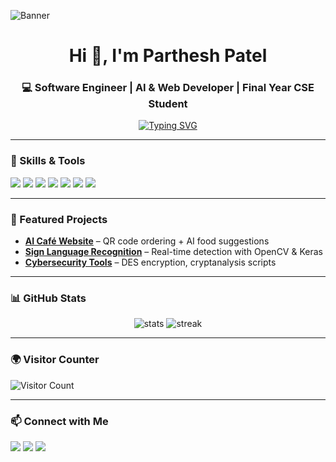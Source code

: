 <!-- Banner -->
![Banner](https://your-banner-image-link)

<h1 align="center">Hi 👋, I'm Parthesh Patel</h1>
<h3 align="center">💻 Software Engineer | AI & Web Developer | Final Year CSE Student</h3>

<!-- Typing effect -->
<p align="center">
  <a href="https://github.com/Imparthpatel">
    <img src="https://readme-typing-svg.demolab.com?font=Fira+Code&pause=1000&color=00F7EF&center=true&vCenter=true&width=435&lines=AI+%26+Web+Developer;OpenCV+%26+ML+Enthusiast;Cybersecurity+Learner;Final+Year+CSE+Student" alt="Typing SVG" />
  </a>
</p>

---

### 🚀 Skills & Tools
<p align="left">
  <img src="https://img.shields.io/badge/Python-3776AB?style=for-the-badge&logo=python&logoColor=white"/>
  <img src="https://img.shields.io/badge/JavaScript-F7DF1E?style=for-the-badge&logo=javascript&logoColor=black"/>
  <img src="https://img.shields.io/badge/Flask-000000?style=for-the-badge&logo=flask&logoColor=white"/>
  <img src="https://img.shields.io/badge/OpenCV-5C3EE8?style=for-the-badge&logo=opencv&logoColor=white"/>
  <img src="https://img.shields.io/badge/HTML5-E34F26?style=for-the-badge&logo=html5&logoColor=white"/>
  <img src="https://img.shields.io/badge/CSS3-1572B6?style=for-the-badge&logo=css3&logoColor=white"/>
  <img src="https://img.shields.io/badge/MySQL-4479A1?style=for-the-badge&logo=mysql&logoColor=white"/>
</p>

---

### 📌 Featured Projects
- **[AI Café Website](#)** – QR code ordering + AI food suggestions  
- **[Sign Language Recognition](#)** – Real-time detection with OpenCV & Keras  
- **[Cybersecurity Tools](#)** – DES encryption, cryptanalysis scripts  

---

### 📊 GitHub Stats
<p align="center">
  <img src="https://github-readme-stats.vercel.app/api?username=Imparthpatel&show_icons=true&theme=tokyonight" alt="stats" />
  <img src="https://github-readme-streak-stats.herokuapp.com/?user=Imparthpatel&theme=tokyonight" alt="streak" />
</p>

---

### 🌍 Visitor Counter
![Visitor Count](https://komarev.com/ghpvc/?username=Imparthpatel&label=Profile%20Views&color=0e75b6&style=flat)

---

### 📫 Connect with Me
<p>
  <a href="mailto:your-email@example.com"><img src="https://img.shields.io/badge/Email-D14836?style=for-the-badge&logo=gmail&logoColor=white"></a>
  <a href="https://linkedin.com/in/your-linkedin"><img src="https://img.shields.io/badge/LinkedIn-0077B5?style=for-the-badge&logo=linkedin&logoColor=white"></a>
  <a href="https://github.com/Imparthpatel"><img src="https://img.shields.io/badge/GitHub-100000?style=for-the-badge&logo=github&logoColor=white"></a>
</p>
